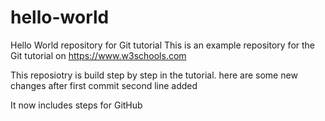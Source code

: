 # hello-world
Hello World repository for Git tutorial
This is an example repository for the Git tutorial on https://www.w3schools.com

This reposiotry is build step by step in the tutorial.
here are some new changes after first commit
second line added

It now includes steps for GitHub
